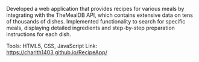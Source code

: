 Developed a web application that provides recipes for various meals by integrating with the TheMealDB API, which contains extensive data on tens of thousands of dishes. Implemented functionality to search for specific meals, displaying detailed ingredients and step-by-step preparation instructions for each dish.

Tools: HTML5, CSS, JavaScript
Link: https://charith1403.github.io/RecipeApp/
